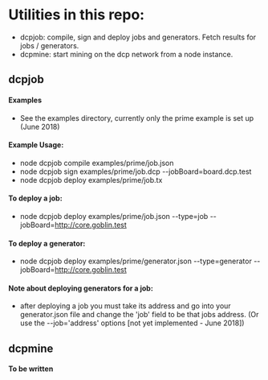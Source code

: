 # Utilities in this repo:
- dcpjob: compile, sign and deploy jobs and generators. Fetch results for jobs / generators.
- dcpmine: start mining on the dcp network from a node instance.

## dcpjob

#### Examples
- See the examples directory, currently only the prime example is set up (June 2018)

#### Example Usage:
- node dcpjob compile examples/prime/job.json
- node dcpjob sign examples/prime/job.dcp --jobBoard=board.dcp.test
- node dcpjob deploy examples/prime/job.tx

#### To deploy a job:
 - node dcpjob deploy examples/prime/job.json --type=job --jobBoard=http://core.goblin.test

#### To deploy a generator:
 - node dcpjob deploy examples/prime/generator.json --type=generator --jobBoard=http://core.goblin.test

#### Note about deploying generators for a job:
 - after deploying a job you must take its address and go into your generator.json file
   and change the 'job' field to be that jobs address. (Or use the --job='address' options [not yet implemented - June 2018])

## dcpmine

#### To be written